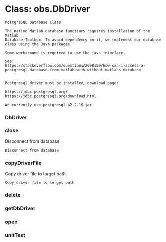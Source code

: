 # Class: obs.DbDriver



    
    PostgreSQL Database Class  
      
    The native Matlab database functions requires installation of the Matlab  
    Database Toolbox. To avoid dependency on it, we implement our database  
    class using the Java packages.  
      
    Some workaround is required to use the java interface.  
      
    See:  
    https://stackoverflow.com/questions/2698159/how-can-i-access-a-postgresql-database-from-matlab-with-without-matlabs-database  
      
      
    Postgresql driver must be installed, download page:  
      
    https://jdbc.postgresql.org/  
    https://jdbc.postgresql.org/download.html  
      
    We currently use postgresql-42.2.19.jar  
      
      
      
### DbDriver




    
### close

Disconnect from database


    
    Disconnect from database  
      
### copyDriverFile

Copy driver file to target path


    
    Copy driver file to target path  
### delete




    
### getDbDriver




    
### open




    
      
### unitTest




    
